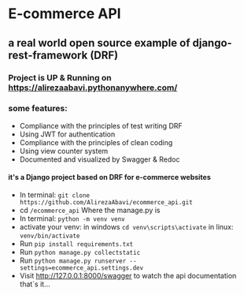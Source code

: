 # E-commerce API
## a real world open source example of django-rest-framework (DRF)
### Project is UP & Running on https://alirezaabavi.pythonanywhere.com/
### some features:
- Compliance with the principles of test writing DRF
- Using JWT for authentication
- Compliance with the principles of clean coding
- Using view counter system
- Documented and visualized by Swagger & Redoc
#### it's a Django project based on DRF for e-commerce websites
- In terminal: `git clone https://github.com/AlirezaAbavi/ecommerce_api.git`
- cd `/ecommerce_api` Where the manage.py is
- In terminal: `python -m venv venv`
- activate your venv: in windows `cd venv\scripts\activate` in linux: `venv/bin/activate`
- Run `pip install requirements.txt`
- Run `python manage.py collectstatic`
- Run `python manage.py runserver --settings=ecommerce_api.settings.dev`
- Visit http://127.0.0.1:8000/swagger to watch the api documentation
that`s it...